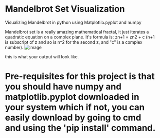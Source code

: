 # Mandelbrot Set Visualization
Visualizing Mandelbrot in python using Matplotlib.pyplot and numpy


Mandelbrot set is a really amazing mathematical fractal, it just iterates a quadratic equation on a complex plane. It's
formula is: zn+1 = zn2 + c (n+1 is subscript of z and so is n^2 for the second z, and "c" is a complex number).
![image](https://github.com/user-attachments/assets/1019d597-b9b8-4291-b653-1e482a01b36f)

this is what your output will look like.

# Pre-requisites for this project is that you should have numpy and matplotlib.pyplot downloaded in your system which if not, you can easily download by going to cmd and using the 'pip install' command.
